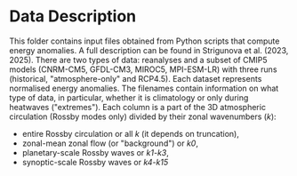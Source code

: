 # Data Description

This folder contains input files obtained from Python scripts that compute energy anomalies. A full description can be found in Strigunova et al. (2023, 2025).
There are two types of data: reanalyses and a subset of CMIP5 models (CNRM-CM5, GFDL-CM3, MIROC5, MPI-ESM-LR) with three runs (historical, "atmosphere-only" and RCP4.5).
Each dataset represents normalised energy anomalies. 
The filenames contain information on what type of data, in particular, whether it is climatology or only during heatwaves ("extremes"). 
Each  column is a part of the 3D atmospheric circulation (Rossby modes only) divided by their zonal wavenumbers (*k*):

- entire Rossby circulation or all *k* (it depends on truncation),
- zonal-mean zonal flow (or "background") or *k0*,
- planetary-scale Rossby waves or *k1-k3*,
- synoptic-scale Rossby waves or *k4-k15*
